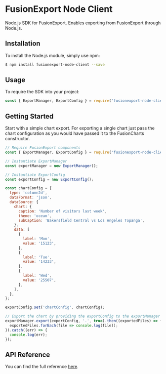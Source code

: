 # FusionExport Node Client

Node.js SDK for FusionExport. Enables exporting from FusionExport through Node.js.

## Installation
To install the Node.js module, simply use npm:

```bash
$ npm install fusionexport-node-client --save
```

## Usage

To require the SDK into your project:

```js
const { ExportManager, ExportConfig } = require('fusionexport-node-client');
```

## Getting Started

Start with a simple chart export. For exporting a single chart just pass the chart configuration as you would have passed it to the FusionCharts constructor.

```js
// Require FusionExport components
const { ExportManager, ExportConfig } = require('fusionexport-node-client');

// Instantiate ExportManager
const exportManager = new ExportManager();

// Instantiate ExportConfig
const exportConfig = new ExportConfig();

const chartConfig = {
  type: 'column2d',
  dataFormat: 'json',
  dataSource: {
    chart: {
      caption: 'Number of visitors last week',
      theme: 'ocean',
      subCaption: 'Bakersfield Central vs Los Angeles Topanga',
    },
    data: [
      {
        label: 'Mon',
        value: '15123',
      },
      {
        label: 'Tue',
        value: '14233',
      },
      {
        label: 'Wed',
        value: '25507',
      },
    ],
  },
};

exportConfig.set('chartConfig', chartConfig);

// Export the chart by providing the exportConfig to the exportManager
exportManager.export(exportConfig, '.', true).then((exportedFiles) => {
  exportedFiles.forEach(file => console.log(file));
}).catch((err) => {
  console.log(err);
});
```

## API Reference

You can find the full reference [here](https://www.fusioncharts.com/dev/exporting-charts/using-fusionexport/sdk-api-reference/nodejs.html).